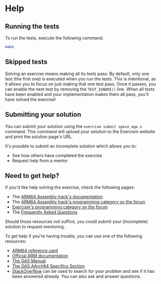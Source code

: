 # Help

## Running the tests

To run the tests, execute the following command:

```bash
make
```

## Skipped tests

Solving an exercise means making all its tests pass.
By default, only one test (the first one) is executed when you run the tests.
This is intentional, as it allows you to focus on just making that one test pass.
Once it passes, you can enable the next test by removing the `TEST_IGNORE()` line.
When all tests have been enabled and your implementation makes them all pass, you'll have solved the exercise!

## Submitting your solution

You can submit your solution using the `exercism submit space_age.s` command.
This command will upload your solution to the Exercism website and print the solution page's URL.

It's possible to submit an incomplete solution which allows you to:

- See how others have completed the exercise
- Request help from a mentor

## Need to get help?

If you'd like help solving the exercise, check the following pages:

- The [ARM64 Assembly track's documentation](https://exercism.org/docs/tracks/arm64-assembly)
- The [ARM64 Assembly track's programming category on the forum](https://forum.exercism.org/c/programming/arm64-assembly)
- [Exercism's programming category on the forum](https://forum.exercism.org/c/programming/5)
- The [Frequently Asked Questions](https://exercism.org/docs/using/faqs)

Should those resources not suffice, you could submit your (incomplete) solution to request mentoring.

To get help if you're having trouble, you can use one of the following resources:

- [ARM64 reference card](https://courses.cs.washington.edu/courses/cse469/19wi/arm64.pdf)
- [Official ARM documentation](https://developer.arm.com/documentation)
- [The GAS Manual](https://sourceware.org/binutils/docs/as/)
- [The GAS AArch64 Specifics Section](https://sourceware.org/binutils/docs/as/AArch64_002dDependent.html#AArch64_002dDependent)
- [StackOverflow](http://stackoverflow.com) can be used to search for your problem and see if it has been answered already. You can also ask and answer questions.